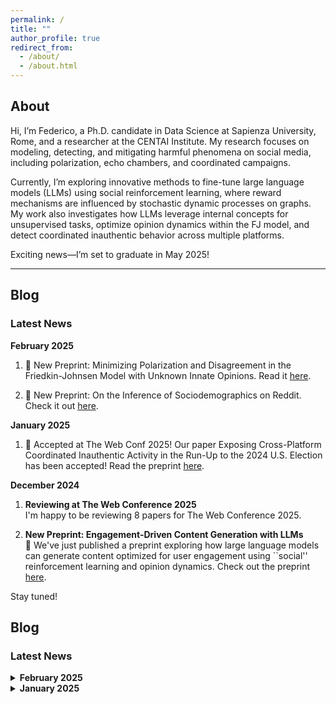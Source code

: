 ```yaml
---
permalink: /
title: ""
author_profile: true
redirect_from: 
  - /about/
  - /about.html
---
```



## About

Hi, I’m Federico, a Ph.D. candidate in Data Science at Sapienza University, Rome, and a researcher at the CENTAI Institute.
My research focuses on modeling, detecting, and mitigating harmful phenomena on social media, including polarization, echo chambers, and coordinated campaigns.

Currently, I’m exploring innovative methods to fine-tune large language models (LLMs) using social reinforcement learning, where reward mechanisms are influenced by stochastic dynamic processes on graphs. My work also investigates how LLMs leverage internal concepts for unsupervised tasks, optimize opinion dynamics within the FJ model, and detect coordinated inauthentic behavior across multiple platforms.

Exciting news—I’m set to graduate in May 2025!

---

## Blog

### Latest News

**February 2025**
1. 📄 New Preprint: Minimizing Polarization and Disagreement in the Friedkin-Johnsen Model with Unknown Innate Opinions. Read it [here](https://arxiv.org/abs/2501.16076).
  
3. 📄 New Preprint: On the Inference of Sociodemographics on Reddit. Check it out [here](https://arxiv.org/abs/2502.05049).

**January 2025**
1. 🎉 Accepted at The Web Conf 2025! Our paper Exposing Cross-Platform Coordinated Inauthentic Activity in the Run-Up to the 2024 U.S. Election has been accepted! Read the preprint [here](https://arxiv.org/abs/2410.22716).


**December 2024**

1. **Reviewing at The Web Conference 2025**  
   I'm happy to be reviewing 8 papers for The Web Conference 2025. 

2. **New Preprint: Engagement-Driven Content Generation with LLMs**  
   📄 We've just published a preprint exploring how large language models can generate content optimized for user engagement using ``social'' reinforcement learning and opinion dynamics. Check out the preprint [here](https://arxiv.org/abs/2411.13187).

Stay tuned!



## Blog  

### Latest News  

<details>
  <summary><strong>February 2025</strong></summary>

  - 📄 **New Preprint:** *Minimizing Polarization and Disagreement in the Friedkin-Johnsen Model with Unknown Innate Opinions.* Read it [here](https://arxiv.org/abs/2501.16076).  
  - 📄 **New Preprint:** *On the Inference of Sociodemographics on Reddit.* Check it out [here](https://arxiv.org/abs/2502.05049).  

</details>

<details>
  <summary><strong>January 2025</strong></summary>

  - 🎉 **Accepted at The Web Conf 2025!** Our paper *Exposing Cross-Platform Coordinated Inauthentic Activity in the Run-Up to the 2024 U.S. Election* has been accepted! Read the preprint [here](https://arxiv.org/abs/2410.22716).  

</details>
